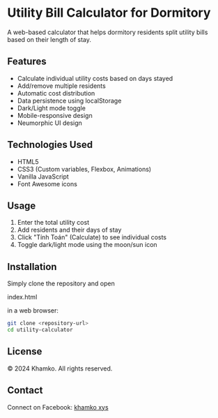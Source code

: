 
# Utility Bill Calculator for Dormitory

A web-based calculator that helps dormitory residents split utility bills based on their length of stay.

## Features

- Calculate individual utility costs based on days stayed
- Add/remove multiple residents
- Automatic cost distribution
- Data persistence using localStorage
- Dark/Light mode toggle
- Mobile-responsive design
- Neumorphic UI design

## Technologies Used

- HTML5
- CSS3 (Custom variables, Flexbox, Animations)
- Vanilla JavaScript
- Font Awesome icons

## Usage

1. Enter the total utility cost
2. Add residents and their days of stay
3. Click "Tính Toán" (Calculate) to see individual costs
4. Toggle dark/light mode using the moon/sun icon

## Installation

Simply clone the repository and open 

index.html

 in a web browser:

```sh
git clone <repository-url>
cd utility-calculator
```

## License

© 2024 Khamko. All rights reserved.

## Contact

Connect on Facebook: [khamko xys](https://www.facebook.com/khamkoxys)